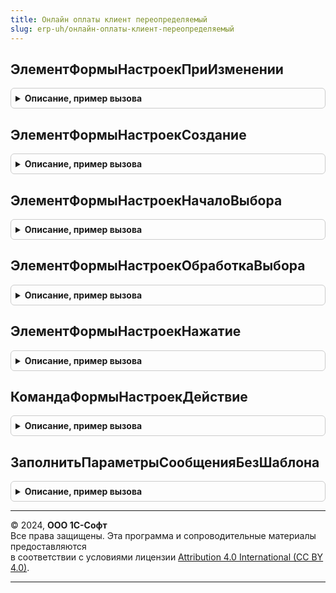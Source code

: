 ```yaml
---
title: Онлайн оплаты клиент переопределяемый
slug: erp-uh/онлайн-оплаты-клиент-переопределяемый
---
```



## ЭлементФормыНастроекПриИзменении
<details style="margin: 1em 0; padding: 0.5em; border: 1px solid #ccc; border-radius: 6px;">

<summary style="font-weight: bold; cursor: pointer;">Описание, пример вызова</summary>

```bsl

// Обработчик события ПриИзменении добавленного элемента формы настроек онлайн оплаты.
// См. ОнлайнОплатыПереопределяемый.ПриСозданииФормыОнлайнОплаты.
//
// Параметры:
//  Контекст - Структура - контекст выполнения метода:
//    * Форма - ФормаКлиентскогоПриложения - форма настроек онлайн оплаты.
//    * Префикс - Строка - префикс имен добавленных реквизитов, команд и элементов формы.
//    * НоваяНастройка - Булево - признак редактирования новой настройки.
//    * Организация - ОпределяемыТип.Организация - организация, для которой производится настройка.
//    * СДоговором - Булево - признак варианта использования сервиса "С договором". Если Ложь, то "Без договора".
//  Элемент - ЭлементФормы - см. описание параметра события элемента формы.
//
//@skip-warning
Процедура ЭлементФормыНастроекПриИзменении(Контекст, Элемент) Экспорт
```

Пример вызова
```bsl
ОнлайнОплатыКлиентПереопределяемый.ЭлементФормыНастроекПриИзменении(Контекст, Элемент) 
```
</details>

## ЭлементФормыНастроекСоздание
<details style="margin: 1em 0; padding: 0.5em; border: 1px solid #ccc; border-radius: 6px;">

<summary style="font-weight: bold; cursor: pointer;">Описание, пример вызова</summary>

```bsl

// Обработчик события Создание добавленного элемента формы настроек онлайн оплаты.
// См. ОнлайнОплатыПереопределяемый.ПриСозданииФормыОнлайнОплаты.
//
// Параметры:
//  Контекст - Структура - контекст выполнения метода:
//    * Форма - ФормаКлиентскогоПриложения - форма настроек Онлайн оплаты.
//    * Префикс - Строка - префикс имен добавленных реквизитов, команд и элементов формы.
//    * НоваяНастройка - Булево - признак редактирования новой настройки.
//    * Организация - ОпределяемыТип.Организация - организация, для которой производится настройка.
//    * СДоговором - Булево - признак варианта использования сервиса "С договором". Если Ложь, то "Без договора".
//  Элемент - ЭлементФормы - см. описание параметра события элемента формы.
//  СтандартнаяОбработка - Булево - см. описание параметра события элемента формы.
//
//@skip-warning
Процедура ЭлементФормыНастроекСоздание(Контекст, Элемент, СтандартнаяОбработка) Экспорт
```

Пример вызова
```bsl
ОнлайнОплатыКлиентПереопределяемый.ЭлементФормыНастроекСоздание(Контекст, Элемент, СтандартнаяОбработка) 
```
</details>

## ЭлементФормыНастроекНачалоВыбора
<details style="margin: 1em 0; padding: 0.5em; border: 1px solid #ccc; border-radius: 6px;">

<summary style="font-weight: bold; cursor: pointer;">Описание, пример вызова</summary>

```bsl

// Обработчик события НачалоВыбора добавленного элемента формы настроек онлайн оплаты.
// См. ОнлайнОплатыПереопределяемый.ПриСозданииФормыОнлайнОплаты.
//
// Параметры:
//  Контекст - Структура - контекст выполнения метода. Аналогично методу ЭлементФормыНастроекПриИзменении.
//  Элемент - ЭлементФормы - см. описание параметра события элемента формы.
//  ДанныеВыбора - СписокЗначений - см. описание параметра события элемента формы.
//  СтандартнаяОбработка - Булево - см. описание параметра события элемента формы.
//
//@skip-warning
Процедура ЭлементФормыНастроекНачалоВыбора(Контекст, Элемент, ДанныеВыбора, СтандартнаяОбработка) Экспорт
```

Пример вызова
```bsl
ОнлайнОплатыКлиентПереопределяемый.ЭлементФормыНастроекНачалоВыбора(Контекст, Элемент, ДанныеВыбора, СтандартнаяОбработка) 
```
</details>

## ЭлементФормыНастроекОбработкаВыбора
<details style="margin: 1em 0; padding: 0.5em; border: 1px solid #ccc; border-radius: 6px;">

<summary style="font-weight: bold; cursor: pointer;">Описание, пример вызова</summary>

```bsl

// Обработчик события ОбработкаВыбора добавленного элемента формы настроек онлайн оплаты.
// См. ОнлайнОплатыПереопределяемый.ПриСозданииФормыОнлайнОплаты.
//
// Параметры:
//  Контекст - Структура - контекст выполнения метода. Аналогично методу ЭлементФормыНастроекПриИзменении.
//  Элемент - ЭлементФормы - см. описание параметра события элемента формы.
//  ВыбранноеЗначение - Произвольный - см. описание параметра события элемента формы.
//  СтандартнаяОбработка - Булево - см. описание параметра события элемента формы.
//
//@skip-warning
Процедура ЭлементФормыНастроекОбработкаВыбора(Контекст, Элемент, ВыбранноеЗначение, СтандартнаяОбработка) Экспорт
```

Пример вызова
```bsl
ОнлайнОплатыКлиентПереопределяемый.ЭлементФормыНастроекОбработкаВыбора(Контекст, Элемент, ВыбранноеЗначение, СтандартнаяОбработка) 
```
</details>

## ЭлементФормыНастроекНажатие
<details style="margin: 1em 0; padding: 0.5em; border: 1px solid #ccc; border-radius: 6px;">

<summary style="font-weight: bold; cursor: pointer;">Описание, пример вызова</summary>

```bsl

// Обработчик события Нажатие добавленного элемента формы настроек онлайн оплаты.
// См. ОнлайнОплатыПереопределяемый.ПриСозданииФормыОнлайнОплаты.
//
// Параметры:
//  Контекст - Структура - контекст выполнения метода. Аналогично методу ЭлементФормыНастроекПриИзменении.
//  Элемент - ЭлементФормы - см. описание параметра события элемента формы.
//
//@skip-warning
Процедура ЭлементФормыНастроекНажатие(Контекст, Элемент) Экспорт
```

Пример вызова
```bsl
ОнлайнОплатыКлиентПереопределяемый.ЭлементФормыНастроекНажатие(Контекст, Элемент) 
```
</details>

## КомандаФормыНастроекДействие
<details style="margin: 1em 0; padding: 0.5em; border: 1px solid #ccc; border-radius: 6px;">

<summary style="font-weight: bold; cursor: pointer;">Описание, пример вызова</summary>

```bsl

// Выполняет действие подключаемой команды формы настроек онлайн оплаты.
// См. ОнлайнОплатыПереопределяемый.ПриСозданииФормыОнлайнОплаты.
//
// Параметры:
//  Контекст - Структура - контекст выполнения метода. Аналогично методу ЭлементФормыНастроекПриИзменении.
//  Команда - КомандаФормы - см. описание параметра действия команды формы.
//
//@skip-warning
Процедура КомандаФормыНастроекДействие(Контекст, Команда) Экспорт
```

Пример вызова
```bsl
ОнлайнОплатыКлиентПереопределяемый.КомандаФормыНастроекДействие(Контекст, Команда) 
```
</details>

## ЗаполнитьПараметрыСообщенияБезШаблона
<details style="margin: 1em 0; padding: 0.5em; border: 1px solid #ccc; border-radius: 6px;">

<summary style="font-weight: bold; cursor: pointer;">Описание, пример вызова</summary>

```bsl

// Заполняет параметры сообщения электронной почты, отправляемого без шаблона.
// Применяется в случае, если шаблоны сообщений не используются.
//
// Параметры:
//  ПараметрыСообщения - Структура - Параметры сообщения электронной почты:
//    * Получатель - СписокЗначений - Список адресов электронной почты.
//    * Предмет - Произвольный - Ссылка на основание платежа.
//    * ПлатежнаяСсылка - Строка - Платежная ссылка, отправляемая в сообщении.
//    * Тема - Строка - Тема сообщения.
//    * Текст - Строка - Текст сообщения.
//
//@skip-warning
Процедура ЗаполнитьПараметрыСообщенияБезШаблона(ПараметрыСообщения) Экспорт
```

Пример вызова
```bsl
ОнлайнОплатыКлиентПереопределяемый.ЗаполнитьПараметрыСообщенияБезШаблона(ПараметрыСообщения) 
```
</details>

---

© 2024, **ООО 1С-Софт**  
Все права защищены. Эта программа и сопроводительные материалы предоставляются  
в соответствии с условиями лицензии [Attribution 4.0 International (CC BY 4.0)](https://creativecommons.org/licenses/by/4.0/legalcode).

---

